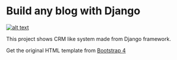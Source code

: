 # Build any blog with Django

[![alt text](https://pyplane.com/static/assets/img/logo/logo.png "Logo")](https://pyplane.com/)

This project shows CRM like system made from Django framework.

Get the original HTML template from [Bootstrap 4](https://getbootstrap.com/)
